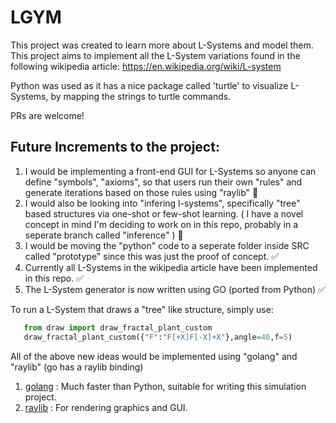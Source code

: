# LGYM

This project was created to learn more about L-Systems and model them. 
This project aims to implement all the L-System variations found in the following wikipedia article: https://en.wikipedia.org/wiki/L-system

Python was used as it has a nice package called 'turtle' to visualize L-Systems, by mapping the strings to turtle commands. 

PRs are welcome!

## Future Increments to the project: 

1. I would be implementing a front-end GUI for L-Systems so anyone can define "symbols", "axioms", so that users run their own "rules" and generate iterations based on those rules using "raylib" 💭 
2. I would also be looking into "infering l-systems", specifically "tree" based structures via one-shot or few-shot learning. ( I have a novel concept in mind I'm deciding to work on in this repo, probably in a seperate branch called "inference" ) 💭
3. I would be moving the "python" code to a seperate folder inside SRC called "prototype" since this was just the proof of concept. ✅
4. Currently all L-Systems in the wikipedia article have been implemented in this repo. ✅
5. The L-System generator is now written using GO (ported from Python) ✅

To run a L-System that draws a "tree" like structure, simply use: 
```python
   from draw import draw_fractal_plant_custom
   draw_fractal_plant_custom({"F":"F[+X]F[-X]+X"},angle=40,f=5) 
```

All of the above new ideas would be implemented using "golang" and "raylib" (go has a raylib binding)

1. [golang](https://go.dev/)             : Much faster than Python, suitable for writing this simulation project.
2. [raylib](https://github.com/gen2brain/raylib-go) : For rendering graphics and GUI. 
